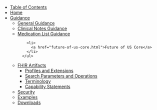 
<ul class="nav navbar-nav">
<li>
  <a href="toc.html">Table of Contents</a>
</li>
  <li>
    <a href="index.html">Home</a>
  </li>
  <li class="dropdown">
    <a href="#" data-toggle="dropdown" class="dropdown-toggle">Guidance<b class="caret">
    </b>
  </a>
      <ul class="dropdown-menu">
        <li>
          <a href="general-guidance.html">General Guidance</a>
        </li>
        <li>
          <a href="clinical-notes-guidance.html">Clinical Notes Guidance</a>
        </li>
        <li>
          <a href="all-meds.html">Medication List Guidance</a>
        </li>

        <li>
          <a href="future-of-us-core.html">Future of US Core</a>
        </li>
      </ul>
  </li>

  <li class="dropdown">
    <a href="#" data-toggle="dropdown" class="dropdown-toggle">FHIR Artifacts<b class="caret">
    </b>
  </a>
      <ul class="dropdown-menu">

  <li>
    <a href="profiles.html">Profiles and Extensions</a>
  </li>
  <li>
    <a href="searchparameters.html">Search Parameters and Operations</a>
  </li>
  <li>
    <a href="terminology.html">Terminology</a>
  </li>
  <li>
    <a href="capstatements.html">Capability Statements</a>
  </li>

  </ul>
</li>  

<li>
  <a href="security.html">Security</a>
</li>
<li>
  <a href="all-examples.html">Examples</a>
</li>
<li>
  <a href="downloads.html">Downloads</a>
</li>
</ul>
